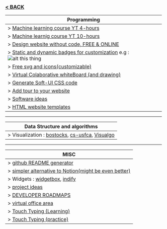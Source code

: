 
### [< BACK ](README.md) 
| Programming |
|---|
| > [Machine learning course YT 4-hours][1]
| > [Machine learnig course YT 10-hours][2]
| > [Design website without code, FREE & ONLINE][5]
| > [Static and dynamic badges for customization][8]  e.g : ![alt this thing](https://img.shields.io/github/followers/shantanubindhani)
| > [Free svg and icons(customizable)][9]
| > [Virtual Colaborative whiteBoard (and drawing)][11]
| > [Generate Soft-UI CSS code][12]
| > [Add tour to your website][14]
| > [Software ideas][19]
| > [HTML website templates][20]
---
| Data Structure and algorithms |
|---|
| > Visualization : [bostocks][21], [cs-usfca][22], [Visualgo][23]
---
| MISC |
|---|
| > [github README generator][24]
| > [simpler alternative to Notion(might be even better)][16]
| > Widgets : [widgetbox][17], [indify][18]
| > [project ideas][15]
| > [DEVELOPER ROADMAPS][13]
| > [virtual office area][10]
| > [Touch Typing (Learning)][6]
| > [Touch Typing (practice)][7]


[1]:https://youtu.be/i_LwzRVP7bg
[2]:https://youtu.be/NWONeJKn6kc
[5]:https://webflow.com/
[6]:https://monkeytype.com/
[7]:https://www.keybr.com/
[8]:https://shields.io/
[9]:https://www.svgrepo.com/
[10]:https://www.kumospace.com/
[11]:https://excalidraw.com/
[12]:https://neumorphism.io/
[13]:https://roadmap.sh/
[14]:https://driverjs.com/
[15]:https://projecttunnel.com/
[16]:https://xtiles.app/en
[17]:https://widgetbox.app/
[18]:https://indify.co/
[19]:https://www.softr.io/templates
[20]:https://htmlrev.com/
[21]:https://bost.ocks.org/mike/algorithms/
[22]:https://www.cs.usfca.edu/~galles/visualization/Algorithms.html
[23]:https://visualgo.net/en
[24]:https://rahuldkjain.github.io/gh-profile-readme-generator/


